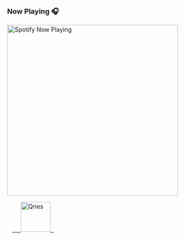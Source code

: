 <!--
**gregnrobinson/gregnrobinson** is a ✨ _special_ ✨ repository because its `README.md` (this file) appears on your GitHub profile.

Here are some ideas to get you started:

- 🔭 I’m currently working on ...
- 🌱 I’m currently learning ...
- 👯 I’m looking to collaborate on ...
- 🤔 I’m looking for help with ...
- 💬 Ask me about ...
- 📫 How to reach me: ...
- 😄 Pronouns: ...
- ⚡ Fun fact: ...
-->

### Now Playing 🎧

[<img src="https://spotify-now-playing-cyan-seven.vercel.app/api/spotify-playing" alt="Spotify Now Playing" width="400" />](https://open.spotify.com/user/gregnrobinson-ca)


<link property="schema:url"    href="https://pisite.gregrobinson.ca" />
<meta property="schema:url" content="/" />

<body>
   <a href="https://pisite.gregrobinson.ca">
     <img alt="Qries" src="https://www.qries.com/images/banner_logo.png"
     width=150" height="70">
   </a>
</body>
